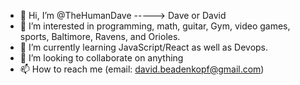 - 👋 Hi, I’m @TheHumanDave -----> Dave or David
- 👀 I’m interested in programming, math, guitar, Gym, video games, sports, Baltimore, Ravens, and Orioles.
- 🌱 I’m currently learning JavaScript/React as well as Devops.
- 💞️ I’m looking to collaborate on anything  
- 📫 How to reach me (email: david.beadenkopf@gmail.com)

<!---
TheHumanDave/TheHumanDave is a ✨ special ✨ repository because its `README.md` (this file) appears on your GitHub profile.
You can click the Preview link to take a look at your changes.
--->
